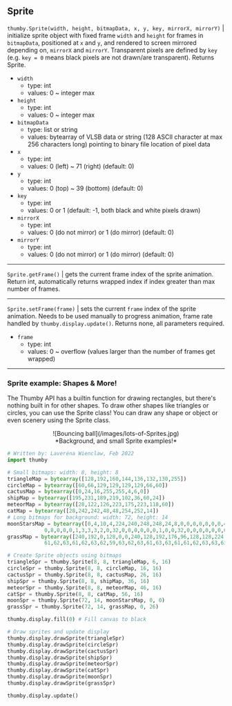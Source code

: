 ## Sprite


`thumby.Sprite(width, height, bitmapData, x, y, key, mirrorX, mirrorY)` | initialize sprite object with fixed frame `width` and `height` for frames in `bitmapData`, positioned at `x` and `y`, and rendered to screen mirrored depending on, `mirrorX` and `mirrorY`. Transparent pixels are defined by `key` (e.g. `key = 0` means black pixels are not drawn/are transparent). Returns Sprite.

* `width`
    * type: int
    * values: 0 ~ integer max
* `height`
    * type: int
    * values: 0 ~ integer max
* `bitmapData`
    * type: list or string
    * values: bytearray of VLSB data or string (128 ASCII character at max 256 characters long) pointing to binary file location of pixel data
* `x`
    * type: int
    * values: 0 (left) ~ 71 (right) (default: 0)
* `y`
    * type: int
    * values: 0 (top) ~ 39 (bottom) (default: 0)
* `key`
    * type: int
    * values: 0 or 1 (default: -1, both black and white pixels drawn)
* `mirrorX`
    * type: int
    * values: 0 (do not mirror) or 1 (do mirror) (default: 0)
* `mirrorY`
    * type: int
    * values: 0 (do not mirror) or 1 (do mirror) (default: 0)

---

`Sprite.getFrame()` | gets the current frame index of the sprite animation. Return int, automatically returns wrapped index if index greater than max number of frames.

---

`Sprite.setFrame(frame)` | sets the current `frame` index of the sprite animation. Needs to be used manually to progress animation, frame rate handled by `thumby.display.update()`. Returns none, all parameters required.

* `frame`
    * type: int
    * values: 0 ~ overflow (values larger than the number of frames get wrapped)

---

### Sprite example: Shapes & More!

The Thumby API has a builtin function for drawing rectangles, but there's nothing built in for other shapes. To draw other shapes like triangles or circles, you can use the Sprite class! You can draw any shape or object or even scenery using the Sprite class.

<center>
![Bouncing ball](/images/lots-of-Sprites.jpg)
</center>
<center>
*Background, and small Sprite examples!*
</center>

```py
# Written by: Laveréna Wienclaw, Feb 2022
import thumby

# Small bitmaps: width: 8, height: 8
triangleMap = bytearray([128,192,160,144,136,132,130,255])
circleMap = bytearray([60,66,129,129,129,129,66,60])
cactusMap = bytearray([0,24,16,255,255,4,6,0])
shipMap = bytearray([195,231,189,219,102,36,60,24])
meteorMap = bytearray([28,122,126,223,175,223,118,60])
catMap = bytearray([28,242,242,48,48,254,252,14])
# Long bitmaps for background: width: 72, height: 14
moonStarsMap = bytearray([0,4,10,4,224,240,248,248,24,8,0,0,0,0,0,0,0,4,0,0,0,0,0,0,0,8,0,0,0,0,0,0,2,0,0,0,0,0,64,160,64,0,0,0,0,0,8,0,0,0,64,0,0,0,2,0,0,0,16,40,16,0,0,0,0,0,0,0,4,0,0,0,
            0,8,0,0,0,1,3,3,3,2,0,32,0,0,0,0,0,0,1,0,0,32,0,0,0,0,0,0,0,0,0,17,0,0,0,0,0,0,0,0,0,0,0,0,0,16,40,16,0,0,0,0,0,0,0,0,0,8,0,0,0,0,0,0,0,16,0,0,0,0,0,0])
grassMap = bytearray([240,192,0,128,0,0,240,128,192,176,96,128,128,224,128,0,224,128,128,192,128,0,240,0,128,224,128,0,128,224,192,0,192,192,0,224,192,96,128,0,240,0,128,0,192,0,192,0,128,224,128,192,112,208,128,112,160,0,0,96,192,120,192,128,192,128,192,240,224,32,252,112,
            61,62,63,61,62,63,62,59,63,62,63,61,63,63,61,61,62,63,63,63,63,62,63,63,63,62,62,63,61,63,63,63,61,63,59,63,59,54,61,63,56,63,59,63,63,63,63,62,61,62,63,63,62,62,63,63,57,63,56,63,61,62,63,63,63,61,62,58,57,63,63,63])

# Create Sprite objects using bitmaps
triangleSpr = thumby.Sprite(8, 8, triangleMap, 6, 16)
circleSpr = thumby.Sprite(8, 8, circleMap, 16, 16)
cactusSpr = thumby.Sprite(8, 8, cactusMap, 26, 16)
shipSpr = thumby.Sprite(8, 8, shipMap, 36, 16)
meteorSpr = thumby.Sprite(8, 8, meteorMap, 46, 16)
catSpr = thumby.Sprite(8, 8, catMap, 56, 16)
moonSpr = thumby.Sprite(72, 14, moonStarsMap, 0, 0)
grassSpr = thumby.Sprite(72, 14, grassMap, 0, 26)

thumby.display.fill(0) # Fill canvas to black

# Draw sprites and update display
thumby.display.drawSprite(triangleSpr)
thumby.display.drawSprite(circleSpr)
thumby.display.drawSprite(cactusSpr)
thumby.display.drawSprite(shipSpr)
thumby.display.drawSprite(meteorSpr)
thumby.display.drawSprite(catSpr)
thumby.display.drawSprite(moonSpr)
thumby.display.drawSprite(grassSpr)

thumby.display.update()
```